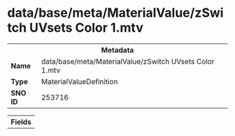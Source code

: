 <h1>data/base/meta/MaterialValue/zSwitch UVsets Color 1.mtv</h1><table><tr><th colspan="100%">Metadata</th></tr><tr><td><b>Name</b></td><td>data/base/meta/MaterialValue/zSwitch UVsets Color 1.mtv</td></tr><tr><td><b>Type</b></td><td>MaterialValueDefinition</td></tr><tr><td><b>SNO ID</b></td><td>253716</td></tr></table>

<table><tr><th colspan="100%">Fields</th></tr></table>

